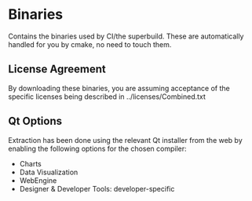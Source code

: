 # Binaries

Contains the binaries used by CI/the superbuild. These are automatically handled for you by cmake, no need to touch them.

## License Agreement

By downloading these binaries, you are assuming acceptance of the specific licenses being described in ../licenses/Combined.txt

## Qt Options

Extraction has been done using the relevant Qt installer from the web by enabling the following options for the chosen compiler:

- Charts
- Data Visualization
- WebEngine
- Designer & Developer Tools: developer-specific